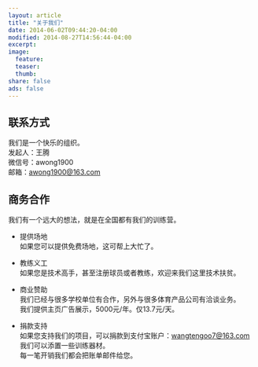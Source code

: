 ```yaml
---
layout: article
title: "关于我们"
date: 2014-06-02T09:44:20-04:00
modified: 2014-08-27T14:56:44-04:00
excerpt:
image:
  feature:
  teaser:
  thumb:
share: false
ads: false
---
```


## 联系方式
我们是一个快乐的组织。  
发起人：王腾  
微信号：awong1900  
邮箱：awong1900@163.com

## 商务合作  
我们有一个远大的想法，就是在全国都有我们的训练营。

* 提供场地  
如果您可以提供免费场地，这可帮上大忙了。

* 教练义工  
如果您是技术高手，甚至注册球员或者教练，欢迎来我们这里技术扶贫。

* 商业赞助  
我们已经与很多学校单位有合作，另外与很多体育产品公司有洽谈业务。  
我们提供主页广告展示，5000元/年。仅13.7元/天。


* 捐款支持  
如果您支持我们的项目，可以捐款到支付宝账户：wangtengoo7@163.com  
我们可以添置一些训练器材。   
每一笔开销我们都会把账单邮件给您。